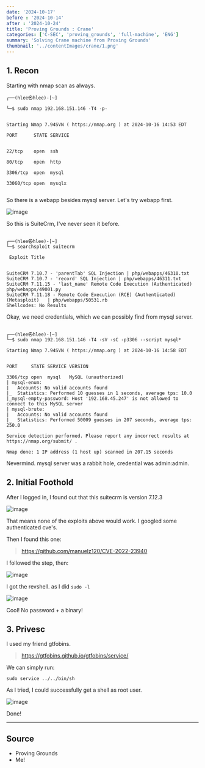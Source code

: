 ```yaml
---
date: '2024-10-17'
before : '2024-10-14'
after : '2024-10-24'
title: 'Proving Grounds : Crane'
categories: ['C-SEC', 'proving_grounds', 'full-machine', 'ENG']
summary: 'Solving Crane machine from Proving Grounds'
thumbnail: '../contentImages/crane/1.png'
---
```


## 1. Recon

Starting with nmap scan as always.

```
┌──(hlee㉿hlee)-[~]                                                                     
└─$ sudo nmap 192.168.151.146 -T4 -p-                                        

Starting Nmap 7.94SVN ( https://nmap.org ) at 2024-10-16 14:53 EDT            
PORT      STATE SERVICE                                                      

22/tcp    open  ssh                                                          
80/tcp    open  http                                                          
3306/tcp  open  mysql                                                        
33060/tcp open  mysqlx                                                        
```

So there is a webapp besides mysql server. Let's try webapp first.


![image](../contentImages/crane/1.png)

  

So this is SuiteCrm, I've never seen it before.


```

┌──(hlee㉿hlee)-[~]
└─$ searchsploit suitecrm                          

 Exploit Title                                                              

SuiteCRM 7.10.7 - 'parentTab' SQL Injection | php/webapps/46310.txt
SuiteCRM 7.10.7 - 'record' SQL Injection | php/webapps/46311.txt
SuiteCRM 7.11.15 - 'last_name' Remote Code Execution (Authenticated) php/webapps/49001.py
SuiteCRM 7.11.18 - Remote Code Execution (RCE) (Authenticated) (Metasploit)   | php/webapps/50531.rb
Shellcodes: No Results

```

Okay, we need credentials, which we can possibly find from mysql server.

```

┌──(hlee㉿hlee)-[~]
└─$ sudo nmap 192.168.151.146 -T4 -sV -sC -p3306 --script mysql*

Starting Nmap 7.94SVN ( https://nmap.org ) at 2024-10-16 14:58 EDT
  

PORT     STATE SERVICE VERSION

3306/tcp open  mysql   MySQL (unauthorized)
| mysql-enum:
|   Accounts: No valid accounts found
|_  Statistics: Performed 10 guesses in 1 seconds, average tps: 10.0
|_mysql-empty-password: Host '192.168.45.247' is not allowed to connect to this MySQL server
| mysql-brute:
|   Accounts: No valid accounts found
|_  Statistics: Performed 50009 guesses in 207 seconds, average tps: 250.0

Service detection performed. Please report any incorrect results at https://nmap.org/submit/ .

Nmap done: 1 IP address (1 host up) scanned in 207.15 seconds

```

Nevermind. mysql server was a rabbit hole, credential was admin:admin.  

## 2. Initial Foothold

  

After I logged in, I found out that this suitecrm is version 7.12.3  


![image](../contentImages/crane/2.png)

  
That means none of the exploits above would work. I googled some authenticated cve's. 


Then I found this one:


> https://github.com/manuelz120/CVE-2022-23940

  
I followed the step, then:


![image](../contentImages/crane/3.png)

  
I got the revshell. as I did `sudo -l`

  
![image](../contentImages/crane/4.png)

  
Cool! No password + a binary!


## 3. Privesc

I used my friend gtfobins.

> https://gtfobins.github.io/gtfobins/service/


We can simply run:  

```
sudo service ../../bin/sh
```

As I tried, I could successfully get a shell as root user.


![image](../contentImages/crane/5.png)

  
Done!

---
## Source

- Proving Grounds
- Me!